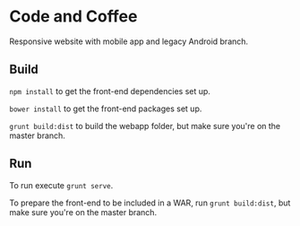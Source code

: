 # Code and Coffee
Responsive website with mobile app and legacy Android branch.

## Build
`npm install` to get the front-end dependencies set up.

`bower install` to get the front-end packages set up.

`grunt build:dist` to build the webapp folder, but make sure you're on the master branch.

## Run
To run execute `grunt serve`.

To prepare the front-end to be included in a WAR, run `grunt build:dist`, but make sure you're on the master branch.
